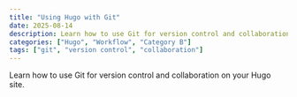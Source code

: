 ```yaml
---
title: "Using Hugo with Git"
date: 2025-08-14
description: Learn how to use Git for version control and collaboration on your Hugo site.
categories: ["Hugo", "Workflow", "Category B"]
tags: ["git", "version control", "collaboration"]
---
```


Learn how to use Git for version control and collaboration on your Hugo site.